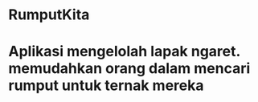 # RumputKita
Aplikasi mengelolah lapak ngaret. memudahkan orang dalam mencari rumput untuk ternak mereka
=======

